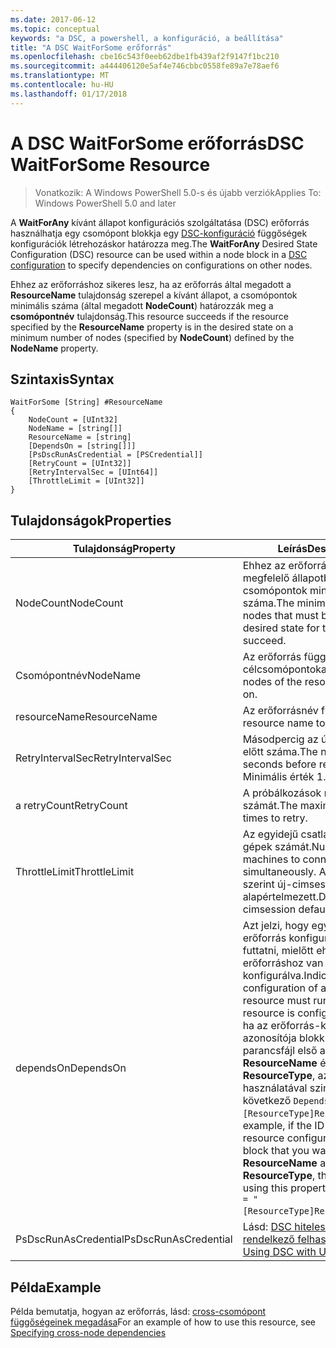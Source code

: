 ```yaml
---
ms.date: 2017-06-12
ms.topic: conceptual
keywords: "a DSC, a powershell, a konfiguráció, a beállítása"
title: "A DSC WaitForSome erőforrás"
ms.openlocfilehash: cbe16c543f0eeb62dbe1fb439af2f9147f1bc210
ms.sourcegitcommit: a444406120e5af4e746cbbc0558fe89a7e78aef6
ms.translationtype: MT
ms.contentlocale: hu-HU
ms.lasthandoff: 01/17/2018
---
```

# <a name="dsc-waitforsome-resource"></a><span data-ttu-id="0ba1a-103">A DSC WaitForSome erőforrás</span><span class="sxs-lookup"><span data-stu-id="0ba1a-103">DSC WaitForSome Resource</span></span>

> <span data-ttu-id="0ba1a-104">Vonatkozik: A Windows PowerShell 5.0-s és újabb verziók</span><span class="sxs-lookup"><span data-stu-id="0ba1a-104">Applies To: Windows PowerShell 5.0 and later</span></span>

<span data-ttu-id="0ba1a-105">A **WaitForAny** kívánt állapot konfigurációs szolgáltatása (DSC) erőforrás használhatja egy csomópont blokkja egy [DSC-konfiguráció](configurations.md) függőségek konfigurációk létrehozáskor határozza meg.</span><span class="sxs-lookup"><span data-stu-id="0ba1a-105">The **WaitForAny** Desired State Configuration (DSC) resource can be used within a node block in a [DSC configuration](configurations.md) to specify dependencies on configurations on other nodes.</span></span>

<span data-ttu-id="0ba1a-106">Ehhez az erőforráshoz sikeres lesz, ha az erőforrás által megadott a **ResourceName** tulajdonság szerepel a kívánt állapot, a csomópontok minimális száma (által megadott **NodeCount**) határozzák meg a **csomópontnév**  tulajdonság.</span><span class="sxs-lookup"><span data-stu-id="0ba1a-106">This resource succeeds if the resource specified by the **ResourceName** property is in the desired state on a minimum number of nodes (specified by **NodeCount**) defined by the **NodeName** property.</span></span> 


## <a name="syntax"></a><span data-ttu-id="0ba1a-107">Szintaxis</span><span class="sxs-lookup"><span data-stu-id="0ba1a-107">Syntax</span></span>

```
WaitForSome [String] #ResourceName
{
    NodeCount = [UInt32]
    NodeName = [string[]]
    ResourceName = [string]
    [DependsOn = [string[]]]
    [PsDscRunAsCredential = [PSCredential]]
    [RetryCount = [UInt32]]
    [RetryIntervalSec = [UInt64]]
    [ThrottleLimit = [UInt32]]
}
```

## <a name="properties"></a><span data-ttu-id="0ba1a-108">Tulajdonságok</span><span class="sxs-lookup"><span data-stu-id="0ba1a-108">Properties</span></span>

|  <span data-ttu-id="0ba1a-109">Tulajdonság</span><span class="sxs-lookup"><span data-stu-id="0ba1a-109">Property</span></span>  |  <span data-ttu-id="0ba1a-110">Leírás</span><span class="sxs-lookup"><span data-stu-id="0ba1a-110">Description</span></span>   | 
|---|---| 
| <span data-ttu-id="0ba1a-111">NodeCount</span><span class="sxs-lookup"><span data-stu-id="0ba1a-111">NodeCount</span></span>| <span data-ttu-id="0ba1a-112">Ehhez az erőforráshoz sikeres megfelelő állapotban kell lennie csomópontok minimális száma.</span><span class="sxs-lookup"><span data-stu-id="0ba1a-112">The minimum number of nodes that must be in the desired state for this resource to succeed.</span></span>|
| <span data-ttu-id="0ba1a-113">Csomópontnév</span><span class="sxs-lookup"><span data-stu-id="0ba1a-113">NodeName</span></span>| <span data-ttu-id="0ba1a-114">Az erőforrás függ a célcsomópontokat.</span><span class="sxs-lookup"><span data-stu-id="0ba1a-114">The target nodes of the resource to depend on.</span></span>| 
| <span data-ttu-id="0ba1a-115">resourceName</span><span class="sxs-lookup"><span data-stu-id="0ba1a-115">ResourceName</span></span>| <span data-ttu-id="0ba1a-116">Az erőforrásnév függ.</span><span class="sxs-lookup"><span data-stu-id="0ba1a-116">The resource name to depend on.</span></span>| 
| <span data-ttu-id="0ba1a-117">RetryIntervalSec</span><span class="sxs-lookup"><span data-stu-id="0ba1a-117">RetryIntervalSec</span></span>| <span data-ttu-id="0ba1a-118">Másodpercig az újrapróbálkozás előtt száma.</span><span class="sxs-lookup"><span data-stu-id="0ba1a-118">The number of seconds before retrying.</span></span> <span data-ttu-id="0ba1a-119">Minimális érték 1.</span><span class="sxs-lookup"><span data-stu-id="0ba1a-119">Minimum is 1.</span></span>| 
| <span data-ttu-id="0ba1a-120">a retryCount</span><span class="sxs-lookup"><span data-stu-id="0ba1a-120">RetryCount</span></span>| <span data-ttu-id="0ba1a-121">A próbálkozások maximális számát.</span><span class="sxs-lookup"><span data-stu-id="0ba1a-121">The maximum number of times to retry.</span></span>| 
| <span data-ttu-id="0ba1a-122">ThrottleLimit</span><span class="sxs-lookup"><span data-stu-id="0ba1a-122">ThrottleLimit</span></span>| <span data-ttu-id="0ba1a-123">Az egyidejű csatlakozást a gépek számát.</span><span class="sxs-lookup"><span data-stu-id="0ba1a-123">Number of machines to connect simultaneously.</span></span> <span data-ttu-id="0ba1a-124">Alapértelmezés szerint új-cimsession alapértelmezett.</span><span class="sxs-lookup"><span data-stu-id="0ba1a-124">Default is new-cimsession default.</span></span>| 
| <span data-ttu-id="0ba1a-125">dependsOn</span><span class="sxs-lookup"><span data-stu-id="0ba1a-125">DependsOn</span></span> | <span data-ttu-id="0ba1a-126">Azt jelzi, hogy egy másik erőforrás konfigurációjának kell futtatni, mielőtt ehhez az erőforráshoz van konfigurálva.</span><span class="sxs-lookup"><span data-stu-id="0ba1a-126">Indicates that the configuration of another resource must run before this resource is configured.</span></span> <span data-ttu-id="0ba1a-127">Például, ha az erőforrás-konfiguráció azonosítója blokk futtatni kívánt parancsfájl első az __ResourceName__ és annak típusa __ResourceType__, az e tulajdonság használatával szintaxisa a következő `DependsOn = "[ResourceType]ResourceName"`.</span><span class="sxs-lookup"><span data-stu-id="0ba1a-127">For example, if the ID of the resource configuration script block that you want to run first is __ResourceName__ and its type is __ResourceType__, the syntax for using this property is `DependsOn = "[ResourceType]ResourceName"`.</span></span>|
| <span data-ttu-id="0ba1a-128">PsDscRunAsCredential</span><span class="sxs-lookup"><span data-stu-id="0ba1a-128">PsDscRunAsCredential</span></span> | <span data-ttu-id="0ba1a-129">Lásd: [DSC hitelesítő adatokkal rendelkező felhasználó](https://docs.microsoft.com/en-us/powershell/dsc/runasuser)</span><span class="sxs-lookup"><span data-stu-id="0ba1a-129">See [Using DSC with User Credentials](https://docs.microsoft.com/en-us/powershell/dsc/runasuser)</span></span> |


## <a name="example"></a><span data-ttu-id="0ba1a-130">Példa</span><span class="sxs-lookup"><span data-stu-id="0ba1a-130">Example</span></span>

<span data-ttu-id="0ba1a-131">Példa bemutatja, hogyan az erőforrás, lásd: [cross-csomópont függőségeinek megadása](crossNodeDependencies.md)</span><span class="sxs-lookup"><span data-stu-id="0ba1a-131">For an example of how to use this resource, see [Specifying cross-node dependencies](crossNodeDependencies.md)</span></span>

